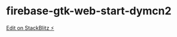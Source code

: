# firebase-gtk-web-start-dymcn2

[Edit on StackBlitz ⚡️](https://stackblitz.com/edit/firebase-gtk-web-start-dymcn2)